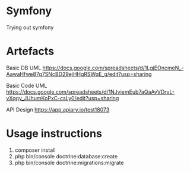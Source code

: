 # Symfony
Trying out symfony

# Artefacts

Basic DB UML https://docs.google.com/spreadsheets/d/1LgjEOncmeN_-AawaHfwe87q7SNcBD29ejHHqRSWqE_g/edit?usp=sharing

Basic Code UML https://docs.google.com/spreadsheets/d/1NJviemEub7aQaAvVDrvL-vXqqy_JUhumKoPxC-csLy0/edit?usp=sharing

API Design https://app.apiary.io/test18073

# Usage instructions

1. composer install
2. php bin/console doctrine:database:create
3. php bin/console doctrine:migrations:migrate
